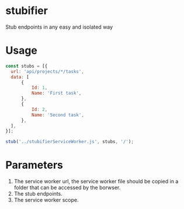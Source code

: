 # stubifier
Stub endpoints in any easy and isolated way


# Usage 
```javascript
const stubs = [{
  url: 'api/projects/*/tasks',
  data: [
      {
          Id: 1,
          Name: 'First task',
      },
      {
          Id: 2,
          Name: 'Second task',
      },
  ],
}];

stub('../stubifierServiceWorker.js', stubs, '/');
```
# Parameters 

1. The service worker url, the service worker file should be copied in a folder that can be accessed by the borwser.
2. The stub endpoints.
3. The service worker scope.